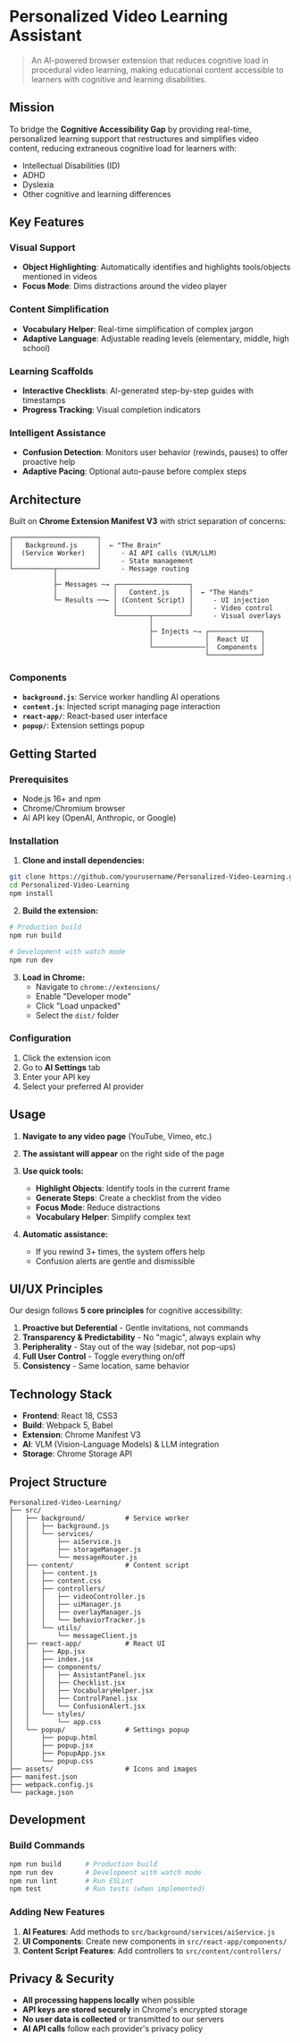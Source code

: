 # Personalized Video Learning Assistant

> An AI-powered browser extension that reduces cognitive load in procedural video learning, making educational content accessible to learners with cognitive and learning disabilities.

## Mission

To bridge the **Cognitive Accessibility Gap** by providing real-time, personalized learning support that restructures and simplifies video content, reducing extraneous cognitive load for learners with:

- Intellectual Disabilities (ID)
- ADHD
- Dyslexia
- Other cognitive and learning differences

## Key Features

### Visual Support
- **Object Highlighting**: Automatically identifies and highlights tools/objects mentioned in videos
- **Focus Mode**: Dims distractions around the video player

### Content Simplification
- **Vocabulary Helper**: Real-time simplification of complex jargon
- **Adaptive Language**: Adjustable reading levels (elementary, middle, high school)

### Learning Scaffolds
- **Interactive Checklists**: AI-generated step-by-step guides with timestamps
- **Progress Tracking**: Visual completion indicators

### Intelligent Assistance
- **Confusion Detection**: Monitors user behavior (rewinds, pauses) to offer proactive help
- **Adaptive Pacing**: Optional auto-pause before complex steps

## Architecture

Built on **Chrome Extension Manifest V3** with strict separation of concerns:

```
┌─────────────────────┐
│   Background.js     │  ← "The Brain"
│  (Service Worker)   │     - AI API calls (VLM/LLM)
│                     │     - State management
└──────────┬──────────┘     - Message routing
           │
           ├─ Messages ─→ ┌──────────────────┐
           │              │   Content.js     │  ← "The Hands"
           └─ Results ──← │ (Content Script) │     - UI injection
                          │                  │     - Video control
                          └────────┬─────────┘     - Visual overlays
                                   │
                                   ├─ Injects ─→ ┌─────────────┐
                                   │             │  React UI   │
                                   └─────────────│  Components │
                                                 └─────────────┘
```

### Components

- **`background.js`**: Service worker handling AI operations
- **`content.js`**: Injected script managing page interaction
- **`react-app/`**: React-based user interface
- **`popup/`**: Extension settings popup

## Getting Started

### Prerequisites

- Node.js 16+ and npm
- Chrome/Chromium browser
- AI API key (OpenAI, Anthropic, or Google)

### Installation

1. **Clone and install dependencies:**

```bash
git clone https://github.com/yourusername/Personalized-Video-Learning.git
cd Personalized-Video-Learning
npm install
```

2. **Build the extension:**

```bash
# Production build
npm run build

# Development with watch mode
npm run dev
```

3. **Load in Chrome:**
   - Navigate to `chrome://extensions/`
   - Enable "Developer mode"
   - Click "Load unpacked"
   - Select the `dist/` folder

### Configuration

1. Click the extension icon
2. Go to **AI Settings** tab
3. Enter your API key
4. Select your preferred AI provider

## Usage

1. **Navigate to any video page** (YouTube, Vimeo, etc.)
2. **The assistant will appear** on the right side of the page
3. **Use quick tools:**
   - **Highlight Objects**: Identify tools in the current frame
   - **Generate Steps**: Create a checklist from the video
   - **Focus Mode**: Reduce distractions
   - **Vocabulary Helper**: Simplify complex text

4. **Automatic assistance:**
   - If you rewind 3+ times, the system offers help
   - Confusion alerts are gentle and dismissible

## UI/UX Principles

Our design follows **5 core principles** for cognitive accessibility:

1. **Proactive but Deferential** - Gentle invitations, not commands
2. **Transparency & Predictability** - No "magic", always explain why
3. **Peripherality** - Stay out of the way (sidebar, not pop-ups)
4. **Full User Control** - Toggle everything on/off
5. **Consistency** - Same location, same behavior

## Technology Stack

- **Frontend**: React 18, CSS3
- **Build**: Webpack 5, Babel
- **Extension**: Chrome Manifest V3
- **AI**: VLM (Vision-Language Models) & LLM integration
- **Storage**: Chrome Storage API

## Project Structure

```
Personalized-Video-Learning/
├── src/
│   ├── background/          # Service worker
│   │   ├── background.js
│   │   └── services/
│   │       ├── aiService.js
│   │       ├── storageManager.js
│   │       └── messageRouter.js
│   ├── content/             # Content script
│   │   ├── content.js
│   │   ├── content.css
│   │   ├── controllers/
│   │   │   ├── videoController.js
│   │   │   ├── uiManager.js
│   │   │   ├── overlayManager.js
│   │   │   └── behaviorTracker.js
│   │   └── utils/
│   │       └── messageClient.js
│   ├── react-app/           # React UI
│   │   ├── App.jsx
│   │   ├── index.jsx
│   │   ├── components/
│   │   │   ├── AssistantPanel.jsx
│   │   │   ├── Checklist.jsx
│   │   │   ├── VocabularyHelper.jsx
│   │   │   ├── ControlPanel.jsx
│   │   │   └── ConfusionAlert.jsx
│   │   └── styles/
│   │       └── app.css
│   └── popup/               # Settings popup
│       ├── popup.html
│       ├── popup.jsx
│       ├── PopupApp.jsx
│       └── popup.css
├── assets/                  # Icons and images
├── manifest.json
├── webpack.config.js
└── package.json
```

## Development

### Build Commands

```bash
npm run build      # Production build
npm run dev        # Development with watch mode
npm run lint       # Run ESLint
npm test           # Run tests (when implemented)
```

### Adding New Features

1. **AI Features**: Add methods to `src/background/services/aiService.js`
2. **UI Components**: Create new components in `src/react-app/components/`
3. **Content Script Features**: Add controllers to `src/content/controllers/`

## Privacy & Security

- **All processing happens locally** when possible
- **API keys are stored securely** in Chrome's encrypted storage
- **No user data is collected** or transmitted to our servers
- **AI API calls** follow each provider's privacy policy
